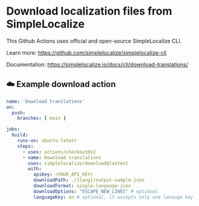 # Download localization files from SimpleLocalize

This Github Actions uses official and open-source SimpleLocalize CLI.

Learn more: https://github.com/simplelocalize/simplelocalize-cli

Documentation: https://simplelocalize.io/docs/cli/download-translations/

## ☁️ Example download action

```yml
name: 'Download translations'
on:
  push:
    branches: [ main ]

jobs:
  build:
    runs-on: ubuntu-latest
    steps:
      - uses: actions/checkout@v2
      - name: Download translations
        uses: simplelocalize/download@lastest
        with:
          apiKey: <YOUR_API_KEY>
          downloadPath: ./{lang}/output-sample.json
          downloadFormat: single-language-json
          downloadOptions: "ESCAPE_NEW_LINES" # optional
          languageKey: en # optional, it accepts only one lanauge key
```
